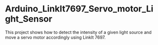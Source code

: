 # Arduino_LinkIt7697_Servo_motor_Light_Sensor

This project shows how to detect the intensity of a given light source and move a servo motor accordingly using LinkIt 7697.